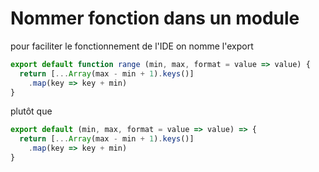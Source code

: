 # Nommer fonction dans un module

pour faciliter le fonctionnement de l'IDE on nomme l'export

```js
export default function range (min, max, format = value => value) {
  return [...Array(max - min + 1).keys()]
    .map(key => key + min)
}
```
 plutôt que 
```js
export default (min, max, format = value => value) => {
  return [...Array(max - min + 1).keys()]
    .map(key => key + min)
}
```
